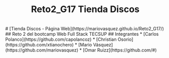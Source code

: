 <h1 align='center'>Reto2_G17 Tienda Discos</h1><br>
# [Tienda Discos - Página Web](https://mariovasquez.github.io/Reto2_G17/)
## Reto 2 del bootcamp Web Full Stack TECSUP 
## Integrantes
* [Carlos Polanco](https://github.com/capolancoz)
* [Christian Osorio](https://github.com/xtianochero)
* [Mario Vásquez](https://github.com/mariovasquez)
* [Omar Ruizz](https://github.com/#)
